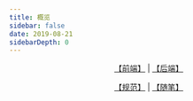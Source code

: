 ```yaml
---
title: 概览
sidebar: false
date: 2019-08-21
sidebarDepth: 0
---
```


<div align="center">

<div id='fj'>

[【前端】](/views/frontend/EChartsStudy.html) | [【后端】](/views/backend/ArrayList.html)

</div>

<div id='se'>

[【规范】](/views/specification/ali.html) | [【随笔】](/views/essay/20191109.html)

</div>

</div>

